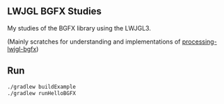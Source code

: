 ## LWJGL BGFX Studies

My studies of the BGFX library using the LWJGL3.

(Mainly scratches for understanding and implementations of [processing-lwjgl-bgfx](https://github.com/funatsufumiya/processing-lwjgl-bgfx))

## Run

```bash
./gradlew buildExample
./gradlew runHelloBGFX
```